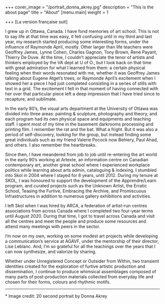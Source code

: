 +++
cover_image = "/portrait_donna_akrey.jpg"
description = "This is the about page"
title = "About"
[menu.main]
weight = 1

+++
\[La version française suit\]

I grew up in Ottawa, Canada. I have fond memories of art school. This is not to say life at that time was easy, it felt confusing until in my third and last year, my research started producing some interesting forms, under the influence of Raymonde April, mostly. Other larger than life teachers were Geoffrey James, Lynne Cohen, Charles Gagnon, Tony Brown, René Payant, Thierry De Duve. At the time, I couldn’t appreciate the tenor of artists and thinkers employed by the VA dept at U of O., but I look back on that time with great admiration for what I learned from them: a certain physical feeling when their words resonated with me, whether it was Geoffrey James talking about Eugene Atget’s trees, or Raymonde April’s excitement when I showed her a piece I had just completed consisting in a series of stills with text in a grid. The excitement I felt in that moment of having connected with her over that particular piece left a deep impression that I have tried since to recapture, and sublimate. 

In the early 80’s, the visual arts department at the University of Ottawa was divided into three areas: painting & sculpture, photography and theory, and each program had its own physical space and equipments and teaching staff. I spent most of my time in the basement darkrooms processing and printing film. I remember the rat and the bat. What a fright. But it was also a period of self-discovery, looking for the group, but instead finding some great individuals such as my friend Valerie Pocock now Behiery, Paul Ahad, and others. I also remember the heartbreaks.

Since then, I have meandered from job to job until re-entering the art world in the early 90’s working at Artexte, an information centre on Canadian contemporary art, another great school where I experienced workplace politics while learning about arts admin, cataloguing & indexing. I stumbled into Skol in 2004 where I stayed for 8 years, until 2012. During my tenure at SKOL, I was honoured to support the development of the Apprendre/Learn program, and curated projects such as the Unknown Artist, the Erratic School, Teasing the Furtive, Embracing the Archive, and Promiscuous Infrastructures in addition to numerous gallery exhibitions and activities.

I left Skol when I was hired by ARCA, a federation of artist-run centres associations from across Canada where I completed two four-year terms until August 2020. During that time, I got to travel across Canada and visit all the centres and meet the people and produce some resources and attend many meetings with peers in the sector.

I’m now on my own, working on some modest art projects while developing a communication’s service at AGAVF, under the mentorship of their director, Lise Leblanc. And, I’m so grateful for all the teachings over the years that I can now synthesize, and valorize by sharing.

Whether under Unregistered Concept or Outsider from Within, two transient identities created for the exploration of furtive artistic production and dissemination, I continue to produce whimsical assemblages composed of many parts of post-production materials collected from everyday life and chosen for their forms, colours and rhythmic motifs.

***



\* Image credit: 20 second portrait by Donna Akrey
